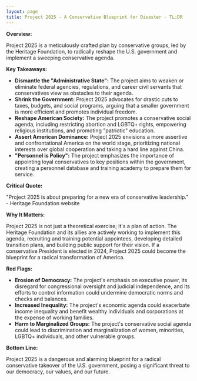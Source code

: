 ```yaml
---
layout: page
title: Project 2025 - A Conservative Blueprint for Disaster - TL;DR
---
```


**Overview:**

Project 2025 is a meticulously crafted plan by conservative groups, led by the Heritage Foundation, to radically reshape the U.S. government and implement a sweeping conservative agenda.

**Key Takeaways:**

* **Dismantle the "Administrative State":** The project aims to weaken or eliminate federal agencies, regulations, and career civil servants that conservatives view as obstacles to their agenda.
* **Shrink the Government:**  Project 2025 advocates for drastic cuts to taxes, budgets, and social programs, arguing that a smaller government is more efficient and promotes individual freedom.
* **Reshape American Society:**  The project promotes a conservative social agenda, including restricting abortion and LGBTQ+ rights, empowering religious institutions, and promoting "patriotic" education.
* **Assert American Dominance:**  Project 2025 envisions a more assertive and confrontational America on the world stage, prioritizing national interests over global cooperation and taking a hard line against China.
* **"Personnel is Policy":**  The project emphasizes the importance of appointing loyal conservatives to key positions within the government, creating a personnel database and training academy to prepare them for service.

**Critical Quote:**

"Project 2025 is about preparing for a new era of conservative leadership." - Heritage Foundation website

**Why It Matters:**

Project 2025 is not just a theoretical exercise; it's a plan of action. The Heritage Foundation and its allies are actively working to implement this agenda, recruiting and training potential appointees, developing detailed transition plans, and building public support for their vision. If a conservative President is elected in 2024, Project 2025 could become the blueprint for a radical transformation of America.

**Red Flags:**

* **Erosion of Democracy:** The project's emphasis on executive power, its disregard for congressional oversight and judicial independence, and its efforts to control information could undermine democratic norms and checks and balances.
* **Increased Inequality:**  The project's economic agenda could exacerbate income inequality and benefit wealthy individuals and corporations at the expense of working families.
* **Harm to Marginalized Groups:**  The project's conservative social agenda could lead to discrimination and marginalization of women, minorities, LGBTQ+ individuals, and other vulnerable groups.

**Bottom Line:**

Project 2025 is a dangerous and alarming blueprint for a radical conservative takeover of the U.S. government, posing a significant threat to our democracy, our values, and our future. 
